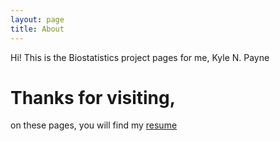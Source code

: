 ```yaml
---
layout: page
title: About
---
```


<p class="message">
	Hi! This is the Biostatistics project pages for me, Kyle N. Payne
</p>

# Thanks for visiting,

on these pages, you will find my [resume](http://kylenpayne.io/resume.pdf "Resume")

